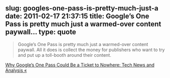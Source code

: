 slug: googles-one-pass-is-pretty-much-just-a
date: 2011-02-17 21:37:15
title: Google’s One Pass is pretty much just a warmed-over content paywall...
type: quote
---

> Google’s One Pass is pretty much just a warmed-over content paywall. All it does is collect the money for publishers who want to try and put up a toll-booth around their content.

[Why Google’s One Pass Could Be a Ticket to Nowhere: Tech News and Analysis «](http://gigaom.com/2011/02/16/why-googles-one-pass-could-be-a-ticket-to-nowhere/)
